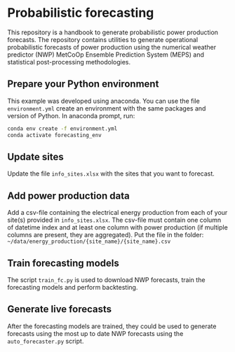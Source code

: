 
# Probabilistic forecasting
This repository is a handbook to generate probabilistic power production forecasts. The repository contains utilities to generate operational probabilistic forecasts of power production using the numerical weather predictor (NWP) MetCoOp Ensemble Prediction System (MEPS) and statistical post-processing methodologies.

## Prepare your Python environment
This example was developed using anaconda. You can use the file ```environment.yml``` create an environment with the same packages and version of Python. In anaconda prompt, run:

```bash
conda env create -f environment.yml
conda activate forecasting_env
```

## Update sites
Update the file ```info_sites.xlsx``` with the sites that you want to forecast.

## Add power production data 
Add a csv-file containing the electrical energy production from each of your site(s) provided in ```info_sites.xlsx```. The csv-file must contain one column of datetime index and at least one column with power production (if multiple columns are present, they are aggregated). Put the file in the folder: ```~/data/energy_production/{site_name}/{site_name}.csv```

## Train forecasting models
The script ```train_fc.py``` is used to download NWP forecasts, train the forecasting models and perform backtesting.

## Generate live forecasts
After the forecasting models are trained, they could be used to generate forecasts using the most up to date NWP forecasts using the ```auto_forecaster.py``` script.
